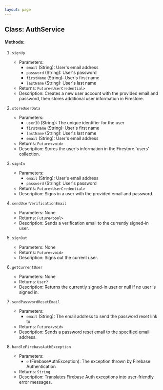 ```yaml
---
layout: page
---
```


## Class: AuthService

#### Methods:

1. `signUp`
   - Parameters:
     - `email` (String): User's email address
     - `password` (String): User's password
     - `firstName` (String): User's first name
     - `lastName` (String): User's last name
   - Returns: `Future<UserCredential>`
   - Description: Creates a new user account with the provided email and password, then stores additional user information in Firestore.

2. `storeUserData`
   - Parameters:
     - `userID` (String): The unique identifier for the user
     - `firstName` (String): User's first name
     - `lastName` (String): User's last name
     - `email` (String): User's email address
   - Returns: `Future<void>`
   - Description: Stores the user's information in the Firestore 'users' collection.

3. `signIn`
   - Parameters:
     - `email` (String): User's email address
     - `password` (String): User's password
   - Returns: `Future<UserCredential>`
   - Description: Signs in a user with the provided email and password.

4. `sendUserVerificationEmail`
   - Parameters: None
   - Returns: `Future<bool>`
   - Description: Sends a verification email to the currently signed-in user.

5. `signOut`
   - Parameters: None
   - Returns: `Future<void>`
   - Description: Signs out the current user.

6. `getCurrentUser`
   - Parameters: None
   - Returns: `User?`
   - Description: Returns the currently signed-in user or null if no user is signed in.

7. `sendPasswordResetEmail`
   - Parameters:
     - `email` (String): The email address to send the password reset link to
   - Returns: `Future<void>`
   - Description: Sends a password reset email to the specified email address.

8. `handleFirebaseAuthException`
   - Parameters:
     - `e` (FirebaseAuthException): The exception thrown by Firebase Authentication
   - Returns: `String`
   - Description: Translates Firebase Auth exceptions into user-friendly error messages.
